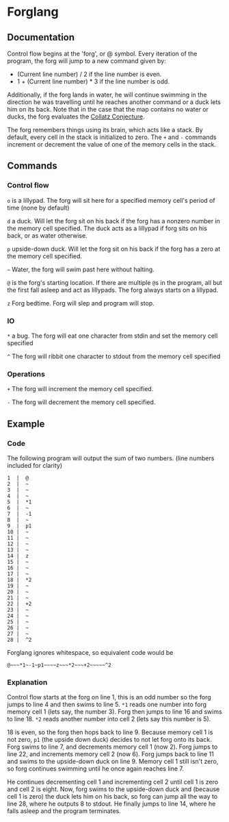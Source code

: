 # Forglang

## Documentation
Control flow begins at the 'forg', or @ symbol. Every iteration of the program, the forg will jump to a new command given by:

 - (Current line number) / 2 if the line number is even.
  - 1 + (Current line number) * 3 if the line number is odd.

Additionally, if the forg lands in water, he will continue swimming in the direction he was travelling until he reaches another command or a duck lets him on its back. Note that in the case that the map contains no water or ducks, the forg evaluates the [Collatz Conjecture](https://en.wikipedia.org/wiki/Collatz_conjecture).

The forg remembers things using its brain, which acts like a stack. By default, every cell in the stack is initialized to zero. The `+` and `-` commands increment or decrement the value of one of the memory cells in the stack.

## Commands

### Control flow
`o` is a lillypad. The forg will sit here for a specified memory cell's period of time (none by default)

`d` a duck. Will let the forg sit on his back if the forg has a nonzero number in the memory cell specified. The duck acts as a lillypad if forg sits on his back, or as water otherwise.

`p` upside-down duck. Will let the forg sit on his back if the forg has a zero at the memory cell specified.

`~` Water, the forg will swim past here without halting.

`@` is the forg's starting location. If there are multiple `@`s in the program, all but the first fall asleep and act as lillypads. The forg always starts on a lillypad.

`z` Forg bedtime. Forg will slep and program will stop. 

### IO

`*` a bug. The forg will eat one character from stdin and set the memory cell specified

`^` The forg will ribbit one character to stdout from the memory cell specified

### Operations

`+` The forg will increment the memory cell specified.

`-` The forg will decrement the memory cell specified.





## Example

### Code
The following program will output the sum of two numbers. (line numbers included for clarity)
```
1  |  @
2  |  ~
3  |  ~
4  |  ~
5  |  *1
6  |  ~
7  |  -1
8  |  ~
9  |  p1
10 |  ~
11 |  ~
12 |  ~
13 |  ~
14 |  z
15 |  ~
16 |  ~
17 |  ~
18 |  *2
19 |  ~
20 |  ~
21 |  ~
22 |  +2
23 |  ~
24 |  ~
25 |  ~
26 |  ~ 
27 |  ~
28 |  ^2
```
Forglang ignores whitespace, so equivalent code would be
```
@~~~*1~-1~p1~~~~z~~~*2~~~+2~~~~~^2
```

### Explanation
Control flow starts at the forg on line 1, this is an odd number so the forg jumps to line 4 and then swims to line 5. `*1` reads one number into forg memory cell 1 (lets say, the number 3). Forg then jumps to line 16 and swims to line 18. `*2` reads another number into cell 2 (lets say this number is 5). 

18 is even, so the forg then hops back to line 9. Because memory cell 1 is not zero, `p1` (the upside down duck) decides to not let forg onto its back. Forg swims to line 7, and decrements memory cell 1 (now 2). Forg jumps to line 22, and increments memory cell 2 (now 6). Forg jumps back to line 11 and swims to the upside-down duck on line 9. Memory cell 1 still isn't zero, so forg continues swimming until he once again reaches line 7. 

He continues decrementing cell 1 and incrementing cell 2 until cell 1 is zero and cell 2 is eight. Now, forg swims to the upside-down duck and (because cell 1 is zero) the duck lets him on his back, so forg can jump all the way to line 28, where he outputs 8 to stdout. He finally jumps to line 14, where he falls asleep and the program terminates.